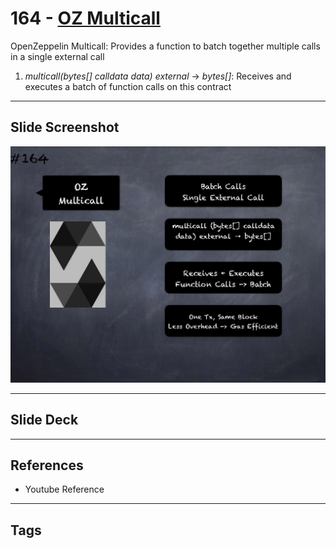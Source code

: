 # 164 - [OZ Multicall](OZ%20Multicall.md)
OpenZeppelin Multicall: Provides a function to batch together multiple calls in a single external call

1.  _multicall(bytes[] calldata data) external_ → _bytes[]_: Receives and executes a batch of function calls on this contract

___
## Slide Screenshot
![164.png](../images/solidity201/164.png)
___
## Slide Deck

___
## References
- Youtube Reference
___
## Tags